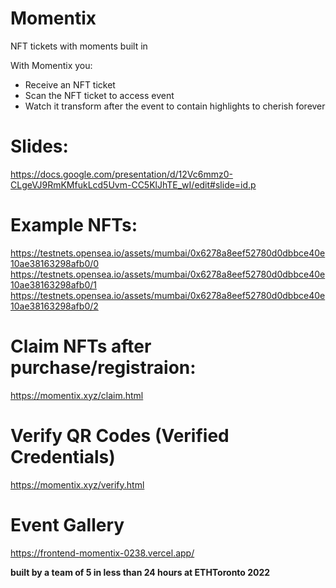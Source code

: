 # Momentix
NFT tickets with moments built in

With Momentix you:
- Receive an NFT ticket
- Scan the NFT ticket to access event
- Watch it transform after the event to contain highlights to cherish forever

# Slides:
https://docs.google.com/presentation/d/12Vc6mmz0-CLgeVJ9RmKMfukLcd5Uvm-CC5KlJhTE_wI/edit#slide=id.p

# Example NFTs:
https://testnets.opensea.io/assets/mumbai/0x6278a8eef52780d0dbbce40e10ae38163298afb0/0
https://testnets.opensea.io/assets/mumbai/0x6278a8eef52780d0dbbce40e10ae38163298afb0/1
https://testnets.opensea.io/assets/mumbai/0x6278a8eef52780d0dbbce40e10ae38163298afb0/2

# Claim NFTs after purchase/registraion:
https://momentix.xyz/claim.html

# Verify QR Codes (Verified Credentials)
https://momentix.xyz/verify.html

# Event Gallery
https://frontend-momentix-0238.vercel.app/

**built by a team of 5 in less than 24 hours at ETHToronto 2022**
